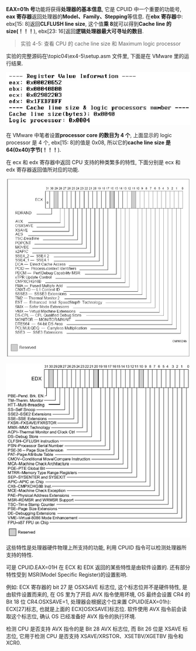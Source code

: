 
**EAX=01h 号**功能将获得**处理器的基本信息**, 它是 CPUID 中一个重要的功能号, **eax 寄存器**返回处理器的**Model、Family、Stepping**等信息. 在**ebx 寄存器**中: ebx[15: 8]返回**CLFLUSH line size**, 这个值**乘 8**就可以得到**Cache line 的 size(！！！**), ebx[23: 16]返回**逻辑处理器最大可寻址的数目**.

>实验 4-5: 查看 CPU 的 cache line size 和 Maximum logic processor

实验的完整源码在\topic04\ex4-5\setup.asm 文件里, 下面是在 VMware 里的运行结果.

![config](./images/16.png)

在 VMware 中笔者设置**processor core 的数目为 4 个**, 上面显示的 logic processor 是 4 个, ebx[15: 8]的值是 0x08, 所以它的**cache line size 是 64(0x40)字节(！！！**).

在 ecx 和 edx 寄存器中返回 CPU 支持的种类繁多的特性, 下面分别是 ecx 和 edx 寄存器返回值所对应的功能.

![config](./images/17.png)

![config](./images/18.png)

这些特性是处理器硬件物理上所支持的功能, 利用 CPUID 指令可以检测处理器所支持的特性.

可是 CPUID.EAX=01H 在 ECX 和 EDX 返回的某些特性是由软件设置的. 还有部分特性受到 MSR(Model Specific Register)的设置影响.

例如: ECX 寄存器的 bit 27 是 OSXSAVE 标志位, 这个标志位并不是硬件特性, 是由软件设置而来的, 在 OS 里为了开启 AVX 指令使用环境, OS 最终会设置 CR4 的 Bit 18 位 CR4.OSXSAVE=1, 处理器会根据这个位来置 CPUID(EAX=01h): ECX[27]标志, 也就是上面的 ECX[OSXSAVE]标志位. 软件使用 AVX 指令前会读取这个标志位, 确认 OS 已经准备好 AVX 指令的执行环境.

检测 CPU 是否支持 AVX 指令的是 Bit 28 AVX 标志位, 而 Bit 26 位是 XSAVE 标志位, 它用于检测 CPU 是否支持 XSAVE/XRSTOR、XSETBV/XGETBV 指令和 XCR0.